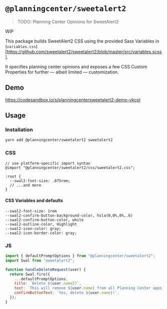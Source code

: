 # `@planningcenter/sweetalert2`

> TODO: Planning Center Opinions for SweetAlert2

WIP

This package builds SweetAlert2 CSS using the provided Sass Variables in (`variables.css`)[https://github.com/sweetalert2/sweetalert2/blob/master/src/variables.scss].

It specifies planning center opinions and exposes a few CSS Custom Properties for further — albeit limited — customization.

## Demo

https://codesandbox.io/s/planningcentersweetalert2-demo-vkcpl

## Usage

### Installation

```bash
yarn add @planningcenter/sweetalert2 sweetalert2
```

### CSS

```
// use platform-specific import syntax
@import "@planningcenter/sweetalert2/css/sweetalert2.css";

:root {
  --swal2-font-size: .875rem;
  // ...and more
}
```

#### CSS Variables and defaults

```
--swal2-font-size: 1rem
--swal2-confirm-button-background-color, hsla(0,0%,0%,.6)
--swal2-confirm-button-color, white
--swal2-outline-color, Highlight
--swal2-icon-color: gray;
--swal2-icon-border-color: gray;
```

### JS

```js
import { defaultPromptOptions } from "@planningcenter/sweetalert2";
import Swal from "sweetalert2";

function handleDeleteRequest(user) {
  return Swal.fire({
    ...defaultPromptOptions,
    title: `Delete ${user.name}?`,
    text: `This will remove ${user.name} from all Planning Center apps. Their activity will be lost. You cannot un-delete ${user.name}.`,
    confirmButtonText: `Yes, delete ${user.name}!`,
  });
}
```

